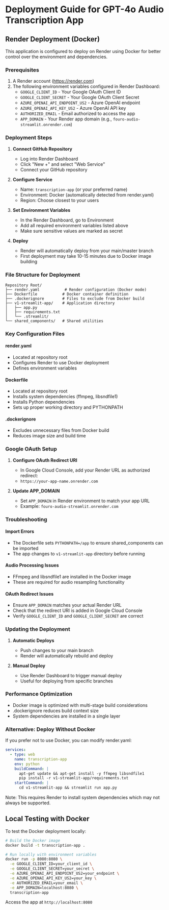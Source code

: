 # Deployment Guide for GPT-4o Audio Transcription App

## Render Deployment (Docker)

This application is configured to deploy on Render using Docker for better control over the environment and dependencies.

### Prerequisites

1. A Render account (https://render.com)
2. The following environment variables configured in Render Dashboard:
   - `GOOGLE_CLIENT_ID` - Your Google OAuth Client ID
   - `GOOGLE_CLIENT_SECRET` - Your Google OAuth Client Secret
   - `AZURE_OPENAI_API_ENDPOINT_US2` - Azure OpenAI endpoint
   - `AZURE_OPENAI_API_KEY_US2` - Azure OpenAI API key
   - `AUTHORIZED_EMAIL` - Email authorized to access the app
   - `APP_DOMAIN` - Your Render app domain (e.g., `fouro-audio-streamlit.onrender.com`)

### Deployment Steps

1. **Connect GitHub Repository**
   - Log into Render Dashboard
   - Click "New +" and select "Web Service"
   - Connect your GitHub repository

2. **Configure Service**
   - Name: `transcription-app` (or your preferred name)
   - Environment: Docker (automatically detected from render.yaml)
   - Region: Choose closest to your users

3. **Set Environment Variables**
   - In the Render Dashboard, go to Environment
   - Add all required environment variables listed above
   - Make sure sensitive values are marked as secret

4. **Deploy**
   - Render will automatically deploy from your main/master branch
   - First deployment may take 10-15 minutes due to Docker image building

### File Structure for Deployment

```
Repository Root/
├── render.yaml           # Render configuration (Docker mode)
├── Dockerfile           # Docker container definition
├── .dockerignore        # Files to exclude from Docker build
├── v1-streamlit-app/    # Application directory
│   ├── app.py
│   ├── requirements.txt
│   └── .streamlit/
└── shared_components/   # Shared utilities
```

### Key Configuration Files

#### render.yaml
- Located at repository root
- Configures Render to use Docker deployment
- Defines environment variables

#### Dockerfile
- Located at repository root
- Installs system dependencies (ffmpeg, libsndfile1)
- Installs Python dependencies
- Sets up proper working directory and PYTHONPATH

#### .dockerignore
- Excludes unnecessary files from Docker build
- Reduces image size and build time

### Google OAuth Setup

1. **Configure OAuth Redirect URI**
   - In Google Cloud Console, add your Render URL as authorized redirect:
   - `https://your-app-name.onrender.com`

2. **Update APP_DOMAIN**
   - Set `APP_DOMAIN` in Render environment to match your app URL
   - Example: `fouro-audio-streamlit.onrender.com`

### Troubleshooting

#### Import Errors
- The Dockerfile sets `PYTHONPATH=/app` to ensure shared_components can be imported
- The app changes to `v1-streamlit-app` directory before running

#### Audio Processing Issues
- FFmpeg and libsndfile1 are installed in the Docker image
- These are required for audio resampling functionality

#### OAuth Redirect Issues
- Ensure `APP_DOMAIN` matches your actual Render URL
- Check that the redirect URI is added in Google Cloud Console
- Verify `GOOGLE_CLIENT_ID` and `GOOGLE_CLIENT_SECRET` are correct

### Updating the Deployment

1. **Automatic Deploys**
   - Push changes to your main branch
   - Render will automatically rebuild and deploy

2. **Manual Deploy**
   - Use Render Dashboard to trigger manual deploy
   - Useful for deploying from specific branches

### Performance Optimization

- Docker image is optimized with multi-stage build considerations
- .dockerignore reduces build context size
- System dependencies are installed in a single layer

### Alternative: Deploy Without Docker

If you prefer not to use Docker, you can modify render.yaml:

```yaml
services:
  - type: web
    name: transcription-app
    env: python
    buildCommand: |
      apt-get update && apt-get install -y ffmpeg libsndfile1
      pip install -r v1-streamlit-app/requirements.txt
    startCommand: |
      cd v1-streamlit-app && streamlit run app.py
```

Note: This requires Render to install system dependencies which may not always be supported.

## Local Testing with Docker

To test the Docker deployment locally:

```bash
# Build the Docker image
docker build -t transcription-app .

# Run locally with environment variables
docker run -p 8080:8080 \
  -e GOOGLE_CLIENT_ID=your_client_id \
  -e GOOGLE_CLIENT_SECRET=your_secret \
  -e AZURE_OPENAI_API_ENDPOINT_US2=your_endpoint \
  -e AZURE_OPENAI_API_KEY_US2=your_key \
  -e AUTHORIZED_EMAIL=your_email \
  -e APP_DOMAIN=localhost:8080 \
  transcription-app
```

Access the app at `http://localhost:8080`